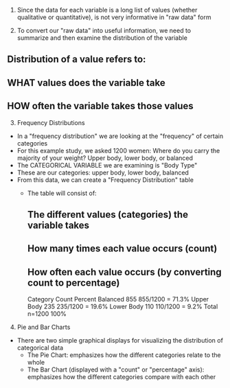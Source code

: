 <!-- Examining Distributions - Exploratory Data Analysis (EDA) --> 

1. Since the data for each variable is a long list of values (whether qualitative or quantitative), is not very informative in "raw data" form 

2. To convert our "raw data" into useful information, we need to summarize and then examine the distribution of the variable
  ## Distribution of a value refers to:
   ## WHAT values does the variable take 
   ## HOW often the variable takes those values 
   
3. Frequency Distributions 
  - In a "frequency distribution" we are looking at the "frequency" of certain categories 
  - For this example study, we asked 1200 women: Where do you carry the majority of your weight? Upper body, lower body, or balanced
  - The CATEGORICAL VARIABLE we are examining is "Body Type" 
  - These are our categories: upper body, lower body, balanced
  - From this data, we can create a "Frequency Distribution" table 
    - The table will consist of: 
      ## The different values (categories) the variable takes 
      ## How many times each value occurs (count)
      ## How often each value occurs (by converting count to percentage)
      
        Category	       Count	      Percent
        Balanced	        855	          855/1200 = 71.3%
        Upper Body	        235	          235/1200 = 19.6%
        Lower Body	        110	          110/1200 = 9.2%
        Total	           n=1200	       100%
        
4. Pie and Bar Charts 
  - There are two simple graphical displays for visualizing the distribution of categorical data 
    - The Pie Chart: emphasizes how the different categories relate to the whole
    - The Bar Chart (displayed with a "count" or "percentage" axis): emphasizes how the different categories compare with each other 
    

  